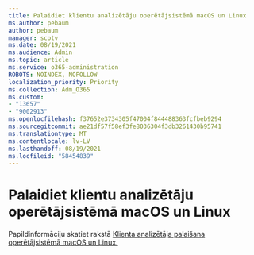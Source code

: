 ```yaml
---
title: Palaidiet klientu analizētāju operētājsistēmā macOS un Linux
ms.author: pebaum
author: pebaum
manager: scotv
ms.date: 08/19/2021
ms.audience: Admin
ms.topic: article
ms.service: o365-administration
ROBOTS: NOINDEX, NOFOLLOW
localization_priority: Priority
ms.collection: Adm_O365
ms.custom:
- "13657"
- "9002913"
ms.openlocfilehash: f37652e3734305f47004f844488363fcfbeb9294
ms.sourcegitcommit: ae21df57f58ef3fe8036304f3db3261430b95741
ms.translationtype: MT
ms.contentlocale: lv-LV
ms.lasthandoff: 08/19/2021
ms.locfileid: "58454839"
---
```

# <a name="run-the-client-analyzer-on-macos-and-linux"></a>Palaidiet klientu analizētāju operētājsistēmā macOS un Linux

Papildinformāciju skatiet rakstā [Klienta analizētāja palaišana operētājsistēmā macOS un Linux.](https://docs.microsoft.com/microsoft-365/security/defender-endpoint/run-analyzer-macos-linux)